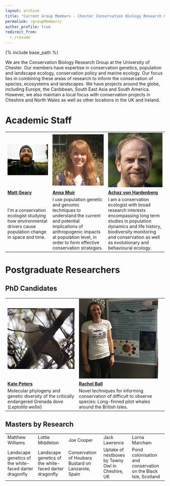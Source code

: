 ```yaml
---
layout: archive
title: "Current Group Members - Chester Conservation Biology Research Group"
permalink: /groupMembers/
author_profile: true
redirect_from:
  - /resume
---
```


{% include base_path %}

We are the Conservation Biology Research Group at the University of Chester. Our members have expertise in conservation genetics, population and landscape ecology, conservation policy and marine ecology. Our focus lies in combining these areas of research to inform the conservation of species, ecosystems and landscapes. We have projects around the globe, including Europe, the Caribbean, South East Asia and South America. However, we also maintain a local focus with conservation projects in Cheshire and North Wales as well as other locations in the UK and Ireland. 

# Academic Staff
<table border="0" align  = "center" width  = "400">
<tr>
    <td style="border: 0;"><img src="../images/mg.jpg" alt="Matt Geary" ></td>
    <td style="border: 0;"><img src="../images/anna-muir.jpg" alt="Anna Muir"></td>
    <td style="border: 0;"><img src="../images/achaz-von-hardenberg.jpg" alt="Achaz von Hardenberg" ></td>
 </tr>
 <tr>
    <td style="border: 0;"><a href="http://mattgeary.github.io"><b>Matt Geary</b></a></td>
    <td style="border: 0;"><a href="https://www.researchgate.net/profile/Anna_Muir"><b>Anna Muir</b></a></td>
	<td style="border: 0;"><a href="https://achazhardenberg.github.io/"><b>Achaz von Hardenberg</b></a></td>
 </tr>
  <tr>
    <td style="border: 0;">I'm a conservation ecologist studying how environmental drivers cause population change in space and time.</td>
    <td style="border: 0;">I use population genetic and genomic techniques to understand the current and potential implications of anthropogenic impacts at population level, in order to form effective conservation strategies.</td>
	<td style="border: 0;">I am a conservation ecologist with broad research interests encompassing long term studies in population dynamics and life history, biodiversity monitoring and conservation as well as evolutionary and behavioural ecology.</td>
 </tr>
</table>

# Postgraduate Researchers  

## PhD Candidates

<table border="0" align  = "center" width = "400">
 <tr>
    <td style="border: 0;"><img src="../images/GD.jpg" alt="Kate Peters"></td>
    <td style="border: 0;"><img src="../images/Rach2.jpg" alt="PhD2"></td>
	<td style="border: 0;"><img src="" alt=""></td>
 </tr>
 <tr>
    <td style="border: 0;"><a href="http://chesterconsbio.github.io/_pages/cpeters.html"><b>Kate Peters</b></a></td>
    <td style="border: 0;"><a href="http://chesterconsbio.github.io/_pages/rball.html"><b>Rachel Ball</b></a></td>
 </tr>
  <tr>
    <td style="border: 0;">Molecular phylogeny and genetic diversity of the critically endangered Grenada dove (<i>Leptotila wellsi</i>)</td>
    <td style="border: 0;">Novel techniques for informing conservation of difficult to observe species: Long-finned pilot whales around the British Isles. </td>
</tr>
</table>

## Masters by Research

<table border="0" align  = "center" width  = "400">
 <tr>
    <td style="border: 0;">Matthew Williams</td>
    <td style="border: 0;">Lottie Middleton</td>
	<td style="border: 0;">Joe Cooper</td>
	<td style="border: 0;">Jack Lawrence</td>
	<td style="border: 0;">Lorna Marcham</td>
	 </tr>
  <tr>
    <td style="border: 0;">Landscape genetics of the white-faced darter dragonfly</td>
    <td style="border: 0;">Landscape genetics of the white-faced darter dragonfly</td>
	<td style="border: 0;">Conservation of Houbara Bustard on Lanzarote, Spain</td>
	<td style="border: 0;">Uptake of nestboxes by Tawny Owl in Cheshire, UK</td>
	<td style="border: 0;">Pond colonisation and conservation on the Black Isle, Scotland</td>
 </tr>
</table>
